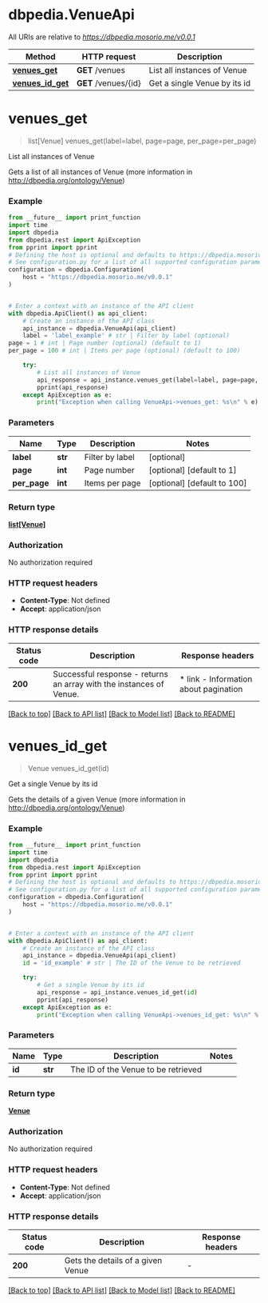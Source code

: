 # dbpedia.VenueApi

All URIs are relative to *https://dbpedia.mosorio.me/v0.0.1*

Method | HTTP request | Description
------------- | ------------- | -------------
[**venues_get**](VenueApi.md#venues_get) | **GET** /venues | List all instances of Venue
[**venues_id_get**](VenueApi.md#venues_id_get) | **GET** /venues/{id} | Get a single Venue by its id


# **venues_get**
> list[Venue] venues_get(label=label, page=page, per_page=per_page)

List all instances of Venue

Gets a list of all instances of Venue (more information in http://dbpedia.org/ontology/Venue)

### Example

```python
from __future__ import print_function
import time
import dbpedia
from dbpedia.rest import ApiException
from pprint import pprint
# Defining the host is optional and defaults to https://dbpedia.mosorio.me/v0.0.1
# See configuration.py for a list of all supported configuration parameters.
configuration = dbpedia.Configuration(
    host = "https://dbpedia.mosorio.me/v0.0.1"
)


# Enter a context with an instance of the API client
with dbpedia.ApiClient() as api_client:
    # Create an instance of the API class
    api_instance = dbpedia.VenueApi(api_client)
    label = 'label_example' # str | Filter by label (optional)
page = 1 # int | Page number (optional) (default to 1)
per_page = 100 # int | Items per page (optional) (default to 100)

    try:
        # List all instances of Venue
        api_response = api_instance.venues_get(label=label, page=page, per_page=per_page)
        pprint(api_response)
    except ApiException as e:
        print("Exception when calling VenueApi->venues_get: %s\n" % e)
```

### Parameters

Name | Type | Description  | Notes
------------- | ------------- | ------------- | -------------
 **label** | **str**| Filter by label | [optional] 
 **page** | **int**| Page number | [optional] [default to 1]
 **per_page** | **int**| Items per page | [optional] [default to 100]

### Return type

[**list[Venue]**](Venue.md)

### Authorization

No authorization required

### HTTP request headers

 - **Content-Type**: Not defined
 - **Accept**: application/json

### HTTP response details
| Status code | Description | Response headers |
|-------------|-------------|------------------|
**200** | Successful response - returns an array with the instances of Venue. |  * link - Information about pagination <br>  |

[[Back to top]](#) [[Back to API list]](../README.md#documentation-for-api-endpoints) [[Back to Model list]](../README.md#documentation-for-models) [[Back to README]](../README.md)

# **venues_id_get**
> Venue venues_id_get(id)

Get a single Venue by its id

Gets the details of a given Venue (more information in http://dbpedia.org/ontology/Venue)

### Example

```python
from __future__ import print_function
import time
import dbpedia
from dbpedia.rest import ApiException
from pprint import pprint
# Defining the host is optional and defaults to https://dbpedia.mosorio.me/v0.0.1
# See configuration.py for a list of all supported configuration parameters.
configuration = dbpedia.Configuration(
    host = "https://dbpedia.mosorio.me/v0.0.1"
)


# Enter a context with an instance of the API client
with dbpedia.ApiClient() as api_client:
    # Create an instance of the API class
    api_instance = dbpedia.VenueApi(api_client)
    id = 'id_example' # str | The ID of the Venue to be retrieved

    try:
        # Get a single Venue by its id
        api_response = api_instance.venues_id_get(id)
        pprint(api_response)
    except ApiException as e:
        print("Exception when calling VenueApi->venues_id_get: %s\n" % e)
```

### Parameters

Name | Type | Description  | Notes
------------- | ------------- | ------------- | -------------
 **id** | **str**| The ID of the Venue to be retrieved | 

### Return type

[**Venue**](Venue.md)

### Authorization

No authorization required

### HTTP request headers

 - **Content-Type**: Not defined
 - **Accept**: application/json

### HTTP response details
| Status code | Description | Response headers |
|-------------|-------------|------------------|
**200** | Gets the details of a given Venue |  -  |

[[Back to top]](#) [[Back to API list]](../README.md#documentation-for-api-endpoints) [[Back to Model list]](../README.md#documentation-for-models) [[Back to README]](../README.md)

